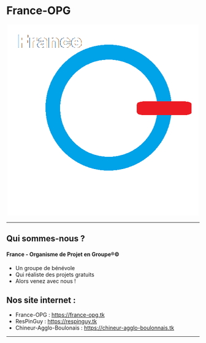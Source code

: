 # France-OPG

<div align="center">
  <img src="./France-OPG-2.png"  alt="powerm1nt banner"/>
</div>

-------------------------------------------------------------------------------------------

## Qui sommes-nous ?

#### France - Organisme de Projet en Groupe®©
 -  Un groupe de bénévole
 -  Qui réaliste des projets gratuits
 -  Alors venez avec nous !

## Nos site internet :
 -  France-OPG : https://france-opg.tk
 -  ResPinGuy : https://respinguy.tk
 -  Chineur-Agglo-Boulonais : https://chineur-agglo-boulonnais.tk
 
-------------------------------------------------------------------------------------------
<!--
**France-OPG/France-OPG** is a ✨ _special_ ✨ repository because its `README.md` (this file) appears on your GitHub profile.

Here are some ideas to get you started:

- 🔭 I’m currently working on ...
- 🌱 I’m currently learning ...
- 👯 I’m looking to collaborate on ...
- 🤔 I’m looking for help with ...
- 💬 Ask me about ...
- 📫 How to reach me: ...
- 😄 Pronouns: ...
- ⚡ Fun fact: ...
-->
